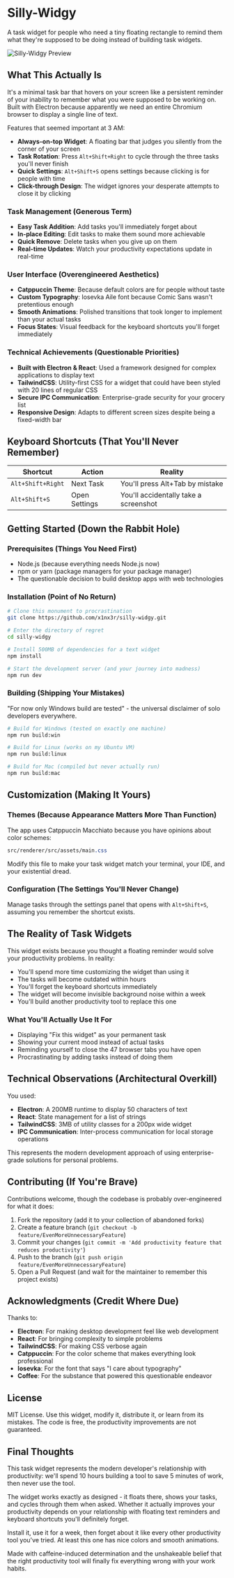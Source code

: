 # Silly-Widgy

A task widget for people who need a tiny floating rectangle to remind them what they're supposed to be doing instead of building task widgets.

![Silly-Widgy Preview](resources/screenshoot.png "The widget you built instead of doing actual work")

## What This Actually Is

It's a minimal task bar that hovers on your screen like a persistent reminder of your inability to remember what you were supposed to be working on. Built with Electron because apparently we need an entire Chromium browser to display a single line of text.

Features that seemed important at 3 AM:
- **Always-on-top Widget**: A floating bar that judges you silently from the corner of your screen
- **Task Rotation**: Press `Alt+Shift+Right` to cycle through the three tasks you'll never finish
- **Quick Settings**: `Alt+Shift+S` opens settings because clicking is for people with time
- **Click-through Design**: The widget ignores your desperate attempts to close it by clicking

### Task Management (Generous Term)
- **Easy Task Addition**: Add tasks you'll immediately forget about
- **In-place Editing**: Edit tasks to make them sound more achievable
- **Quick Remove**: Delete tasks when you give up on them
- **Real-time Updates**: Watch your productivity expectations update in real-time

### User Interface (Overengineered Aesthetics)
- **Catppuccin Theme**: Because default colors are for people without taste
- **Custom Typography**: Iosevka Aile font because Comic Sans wasn't pretentious enough
- **Smooth Animations**: Polished transitions that took longer to implement than your actual tasks
- **Focus States**: Visual feedback for the keyboard shortcuts you'll forget immediately

### Technical Achievements (Questionable Priorities)
- **Built with Electron & React**: Used a framework designed for complex applications to display text
- **TailwindCSS**: Utility-first CSS for a widget that could have been styled with 20 lines of regular CSS
- **Secure IPC Communication**: Enterprise-grade security for your grocery list
- **Responsive Design**: Adapts to different screen sizes despite being a fixed-width bar

## Keyboard Shortcuts (That You'll Never Remember)

| Shortcut | Action | Reality |
|----------|--------|---------|
| `Alt+Shift+Right` | Next Task | You'll press Alt+Tab by mistake |
| `Alt+Shift+S` | Open Settings | You'll accidentally take a screenshot |

## Getting Started (Down the Rabbit Hole)

### Prerequisites (Things You Need First)
- Node.js (because everything needs Node.js now)
- npm or yarn (package managers for your package manager)
- The questionable decision to build desktop apps with web technologies

### Installation (Point of No Return)

```bash
# Clone this monument to procrastination
git clone https://github.com/x1nx3r/silly-widgy.git

# Enter the directory of regret
cd silly-widgy

# Install 500MB of dependencies for a text widget
npm install

# Start the development server (and your journey into madness)
npm run dev
```

### Building (Shipping Your Mistakes)

"For now only Windows build are tested" - the universal disclaimer of solo developers everywhere.

```bash
# Build for Windows (tested on exactly one machine)
npm run build:win

# Build for Linux (works on my Ubuntu VM)
npm run build:linux

# Build for Mac (compiled but never actually run)
npm run build:mac
```

## Customization (Making It Yours)

### Themes (Because Appearance Matters More Than Function)
The app uses Catppuccin Macchiato because you have opinions about color schemes:
```css
src/renderer/src/assets/main.css
```

Modify this file to make your task widget match your terminal, your IDE, and your existential dread.

### Configuration (The Settings You'll Never Change)
Manage tasks through the settings panel that opens with `Alt+Shift+S`, assuming you remember the shortcut exists.

## The Reality of Task Widgets

This widget exists because you thought a floating reminder would solve your productivity problems. In reality:

- You'll spend more time customizing the widget than using it
- The tasks will become outdated within hours
- You'll forget the keyboard shortcuts immediately
- The widget will become invisible background noise within a week
- You'll build another productivity tool to replace this one

### What You'll Actually Use It For
- Displaying "Fix this widget" as your permanent task
- Showing your current mood instead of actual tasks
- Reminding yourself to close the 47 browser tabs you have open
- Procrastinating by adding tasks instead of doing them

## Technical Observations (Architectural Overkill)

You used:
- **Electron**: A 200MB runtime to display 50 characters of text
- **React**: State management for a list of strings
- **TailwindCSS**: 3MB of utility classes for a 200px wide widget
- **IPC Communication**: Inter-process communication for local storage operations

This represents the modern development approach of using enterprise-grade solutions for personal problems.

## Contributing (If You're Brave)

Contributions welcome, though the codebase is probably over-engineered for what it does:

1. Fork the repository (add it to your collection of abandoned forks)
2. Create a feature branch (`git checkout -b feature/EvenMoreUnnecessaryFeature`)
3. Commit your changes (`git commit -m 'Add productivity feature that reduces productivity'`)
4. Push to the branch (`git push origin feature/EvenMoreUnnecessaryFeature`)
5. Open a Pull Request (and wait for the maintainer to remember this project exists)

## Acknowledgments (Credit Where Due)

Thanks to:
- **Electron**: For making desktop development feel like web development
- **React**: For bringing complexity to simple problems
- **TailwindCSS**: For making CSS verbose again
- **Catppuccin**: For the color scheme that makes everything look professional
- **Iosevka**: For the font that says "I care about typography"
- **Coffee**: For the substance that powered this questionable endeavor

## License

MIT License. Use this widget, modify it, distribute it, or learn from its mistakes. The code is free, the productivity improvements are not guaranteed.

## Final Thoughts

This task widget represents the modern developer's relationship with productivity: we'll spend 10 hours building a tool to save 5 minutes of work, then never use the tool.

The widget works exactly as designed - it floats there, shows your tasks, and cycles through them when asked. Whether it actually improves your productivity depends on your relationship with floating text reminders and keyboard shortcuts you'll definitely forget.

Install it, use it for a week, then forget about it like every other productivity tool you've tried. At least this one has nice colors and smooth animations.

Made with caffeine-induced determination and the unshakeable belief that the right productivity tool will finally fix everything wrong with your work habits.
